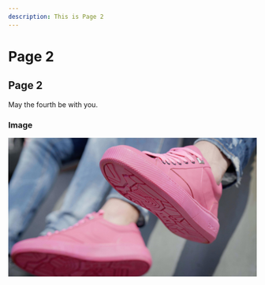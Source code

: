 ```yaml
---
description: This is Page 2
---
```


# Page 2

## Page 2

May the fourth be with you.

### Image

![gum shoes](../../.gitbook/assets/gumshoe.jpg)
